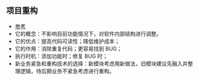 ## 项目重构

- [参考](https://www.itzhai.com/refactoring/refactoring-principle.html)
- 它的概念：不影响目前功能情况下，对软件内部结构进行调整。
- 它的优点：提高代码可读性；降低维护成本；
- 它的作用：消除重复代码；更容易找到 BUG；
- 执行时机：添加功能时；修复 BUG 时；
- 新业务紧急和重构技术的选择：新模块考虑用新做法，旧模块建议先融入并整理逻辑，待后期业务不紧急考虑进行重构。
